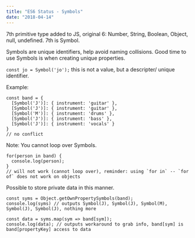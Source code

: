 ```yaml
---
title: "ES6 Status - Symbols"
date: "2018-04-14"
---
```


7th primitive type added to JS, original 6: Number, String, Boolean, Object, null, undefined. 7th is Symbol.

Symbols are unique identifiers, help avoid naming collisions. Good time to use Symbols is when creating unique properties.

`const jo = Symbol('jo');` this is not a value, but a descripter/ unique identifier.

Example:

```
const band = {
  [Symbol('J')]: { instrument: 'guitar' },
  [Symbol('J')]: { instrument: 'guitar' },
  [Symbol('M')]: { instrument: 'drums' },
  [Symbol('J')]: { instrument: 'bass' },
  [Symbol('J')]: { instrument: 'vocals' }
}
// no conflict
```

Note: You cannot loop over Symbols.

```
for(person in band) {
  console.log(person);
}
// will not work (cannot loop over), reminder: using `for in` -- `for of` does not work on objects
```

Possible to store private data in this manner.

```
const syms = Object.getOwnPropertySymbols(band);
console.log(syms) // outputs Symbol(J), Symbol(J), Symbol(M), Symbol(J), Symbol(J), nothing more

const data = syms.map(sym => band[sym]);
console.log(data); // outputs workaround to grab info, band[sym] is band[propertyKey] access to data

```
